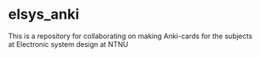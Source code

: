 # elsys_anki
This is a repository for collaborating on making Anki-cards for the subjects at Electronic system design at NTNU
